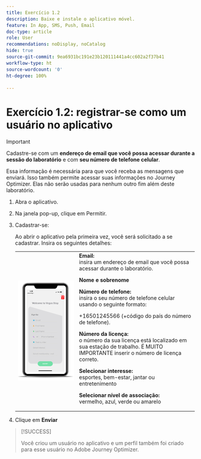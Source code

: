 ```yaml
---
title: Exercício 1.2
description: Baixe e instale o aplicativo móvel.
feature: In App, SMS, Push, Email
doc-type: article
role: User
recommendations: noDisplay, noCatalog
hide: true
source-git-commit: 9ea6931bc191e23b120111441a4cc602a2f37b41
workflow-type: ht
source-wordcount: '0'
ht-degree: 100%

---
```



# Exercício 1.2: registrar-se como um usuário no aplicativo

>[!IMPORTANT]
>Cadastre-se com um **endereço de email que você possa acessar durante a sessão do laboratório** e com **seu número de telefone celular**.
>
> Essa informação é necessária para que você receba as mensagens que enviará. Isso também permite acessar suas informações no Journey Optimizer. Elas não serão usadas para nenhum outro fim além deste laboratório.

1. Abra o aplicativo.
1. Na janela pop-up, clique em Permitir.
1. Cadastrar-se:

   Ao abrir o aplicativo pela primeira vez, você será solicitado a se cadastrar. Insira os seguintes detalhes:

   <table>
    <tr>
    <td>
    <div>
    <img alt="Registro no aplicativo" src="../assets/1-2.png"/> 
    </div>
    </td>
    <td>
    <strong>Email: </strong><br>insira um endereço de email que você possa acessar durante o laboratório.
    </p><p>
    <strong>Nome e sobrenome</strong>
    </p><p>
    <strong>Número de telefone: </strong> <br>insira o seu número de telefone celular usando o seguinte formato: 
    <p>+16501245566 (+código do país do número de telefone).
    </p><p>
    <strong>Número da licença: </strong><br>o número da sua licença está localizado em sua estação de trabalho. É MUITO IMPORTANTE inserir o número de licença correto.
    </p><p>
    <strong>Selecionar interesse: </strong></br>esportes, bem-estar, jantar ou entretenimento
    </p><p>
    <strong>Selecionar nível de associação: </strong></br>vermelho, azul, verde ou amarelo</p>
    </td>
    </tr>
    </table>

1. Clique em **Enviar**

>[!SUCCESS]
>
>Você criou um usuário no aplicativo e um perfil também foi criado para esse usuário no Adobe Journey Optimizer.
